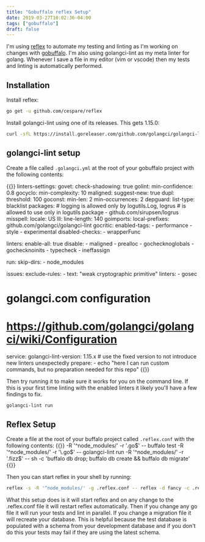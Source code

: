 ```yaml
---
title: "Gobuffalo reflex Setup"
date: 2019-03-27T10:02:36-04:00
tags: ["gobuffalo"]
draft: false
---
```


I'm using [reflex](https://github.com/cespare/reflex) to automate my testing and linting as I'm working on changes with
[gobuffalo](https://gobuffalo.io).  I'm also using golangci-lint as my meta linter for golang.  Whenever I save a file
in my editor (vim or vscode) then my tests and linting is automatically performed.


## Installation

Install reflex:

```sh
go get -u github.com/cespare/reflex
```

Install golangci-lint using one of its releases.   This gets 1.15.0:

```sh
curl -sfL https://install.goreleaser.com/github.com/golangci/golangci-lint.sh | sh -s -- -b $(go env GOPATH)/bin v1.15.0
```

## golangci-lint setup

Create a file called `.golangci.yml` at the root of your gobuffalo project with the following contents:

{{<highlight yml>}}
linters-settings:
  govet:
    check-shadowing: true
  golint:
    min-confidence: 0.8
  gocyclo:
    min-complexity: 10
  maligned:
    suggest-new: true
  dupl:
    threshold: 100
  goconst:
    min-len: 2
    min-occurrences: 2
  depguard:
    list-type: blacklist
    packages:
      # logging is allowed only by logutils.Log, logrus
      # is allowed to use only in logutils package
      - github.com/sirupsen/logrus
  misspell:
    locale: US
  lll:
    line-length: 140
  goimports:
    local-prefixes: github.com/golangci/golangci-lint
  gocritic:
    enabled-tags:
      - performance
      - style
      - experimental
    disabled-checks:
      - wrapperFunc

linters:
  enable-all: true
  disable:
    - maligned
    - prealloc
    - gochecknoglobals
    - gochecknoinits
    - typecheck
    - ineffassign

run:
  skip-dirs:
    - node_modules

issues:
  exclude-rules:
    - text: "weak cryptographic primitive"
      linters:
        - gosec

# golangci.com configuration
# https://github.com/golangci/golangci/wiki/Configuration
service:
  golangci-lint-version: 1.15.x # use the fixed version to not introduce new linters unexpectedly
  prepare:
    - echo "here I can run custom commands, but no preparation needed for this repo"
{{</highlight>}}

Then try running it to make sure it works for you on the command line.   If this is your first time linting with the
enabled linters it likely you'll have a few findings to fix.

```sh
golangci-lint run
```

## Reflex Setup

Create a file at the root of your buffalo project called `.reflex.conf` with the following contents:
{{<highlight sh>}}
-R '^node_modules/' -r '\.go$' -- buffalo test
-R '^node_modules/' -r '\.go$' -- golangci-lint run
-R '^node_modules/' -r '\.fizz$' -- sh -c 'buffalo db drop; buffalo db create && buffalo db migrate'
{{</highlight>}}

Then you can start reflex in your shell by running:

```sh
reflex -s -R '^node_modules/' -g .reflex.conf -- reflex -d fancy -c .reflex.conf
```

What this setup does is it will start reflex and on any change to the .reflex.conf file it will restart reflex
automatically.   Then if you change any go file it will run your tests and lint in parallel.
If you change a migration file it will recreate your database.  This is helpful because the test database is populated
with a schema from your development database and if you don't do this your tests may fail if they are using the latest
schema.


